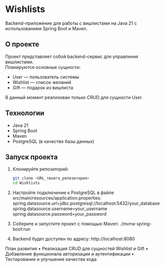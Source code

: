 # Wishlists

Backend-приложение для работы с вишлистами на Java 21 с использованием Spring Boot и Maven.

## О проекте

Проект представляет собой backend-сервис для управления вишлистами.  
Планируются основные сущности:

- User — пользователь системы  
- Wishlist — список желаний  
- Gift — подарок из вишлиста  

В данный момент реализован только CRUD для сущности User.

## Технологии

- Java 21  
- Spring Boot  
- Maven  
- PostgreSQL (в качестве базы данных)

## Запуск проекта

1. Клонируйте репозиторий:  
   ```bash
   git clone <URL_твоего_репозитория>
   cd Wishlists

2.	Настройте подключение к PostgreSQL в файле src/main/resources/application.properties:
spring.datasource.url=jdbc:postgresql://localhost:5432/your_database
spring.datasource.username=your_username
spring.datasource.password=your_password

3.	Соберите и запустите проект с помощью Maven:
./mvnw spring-boot:run

4.	Backend будет доступен по адресу: http://localhost:8080

План развития
	•	Реализация CRUD для сущностей Wishlist и Gift
	•	Добавление функционала авторизации и аутентификации
	•	Тестирование и улучшение качества кода


